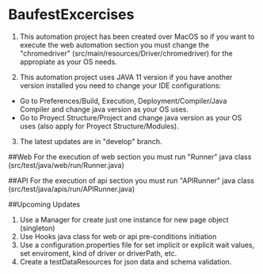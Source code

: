# BaufestExcercises

1. This automation project has been created over MacOS so if you want to execute the web 
automation section you must change the "chromedriver" (src/main/resources/Driver/chromedriver) for the 
appropiate as your OS needs.

2. This automation project uses JAVA 11 version if you have another version installed 
you need to change your IDE configurations:
 - Go to Preferences/Build, Execution, Deployment/Compiler/Java Compiler and change java version as your OS uses.
 - Go to Proyect Structure/Project and change java version as your OS uses (also apply for Proyect Structure/Modules).

3. The latest updates are in "develop" branch.

##Web
For the execution of web section you must run "Runner" java class (src/test/java/web/run/Runner.java)

##API
For the execution of api section you must run "APIRunner" java class (src/test/java/apis/run/APIRunner.java)

##Upcoming Updates
1. Use a Manager for create just one instance for new page object (singleton)
2. Use Hooks java class for web or api pre-conditions initiation
3. Use a configuration.properties file for set implicit or explicit wait values, set enviroment, kind of driver or driverPath, etc.
4. Create a testDataResources for json data and schema validation.